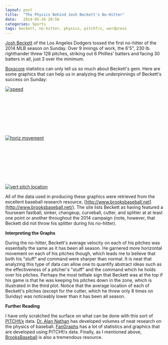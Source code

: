 ```yaml
---
layout: post
title:  "The Physics Behind Josh Beckett's No-Hitter"
date:   2014-05-26 20:56
categories: Sports
tags: beckett, no-hitter, physics, pitchf/x, wordpress
---
```


[Josh
Beckett](http://mlb.mlb.com/team/player.jsp?player_id=277417#gameType='R'&sectionType=career&statType=2&season=2014&level='ALL') of
the Los Angeles Dodgers tossed the first no-hitter of the 2014 MLB
season on Sunday. Over 9 innings of work, the 6'5", 230 lb. righthander
threw 128 pitches, striking out 6 Phillies' batters and facing 30
batters in all, just 3 over the minimum.

[Boxscore](http://mlb.mlb.com/mlb/gameday/index.jsp?gid=2014_05_25_lanmlb_phimlb_1&mode=box&c_id=la) statistics can
only tell us so much about Beckett's gem. Here are some graphics that
can help us in analyzing the underpinnings of Beckett's success on
Sunday:

[![speed](http://jskaza.files.wordpress.com/2014/05/speed.png?w=625)](http://jskaza.files.wordpress.com/2014/05/speed.png)

 

 

 

 

[![horiz
movement](http://jskaza.files.wordpress.com/2014/05/horiz-movement.png?w=625)](http://jskaza.files.wordpress.com/2014/05/horiz-movement.png)

 

 

 

 

[![vert pitch
location](http://jskaza.files.wordpress.com/2014/05/vert-pitch-location.png?w=625)](http://jskaza.files.wordpress.com/2014/05/vert-pitch-location.png)

All of the data used in producing these graphics were retrieved from the
excellent baseball research
resource, [http://www.brooksbaseball.net](http://www.brooksbaseball.net/).
The site lists Beckett as having featured a fourseam fastball, sinker,
changeup, curveball, cutter, and splitter at at least one point or
another throughout the 2014 campaign (note, however, that Beckett did
not throw his splitter during his no-hitter).

**Interpreting the Graphs**

During the no-hitter, Beckett's average velocity on each of his pitches
was essentially the same as it has been all season. He garnered more
horizontal movement on each of his pitches though, which leads me to
believe that both his "stuff" and command were sharper than normal. It
is neat that analyzing this type of data can allow one to quantify
abstract ideas such as the effectiveness of a pitcher's "stuff" and the
command which he holds over his pitches. Perhaps the most telltale sign
that Beckett was at the top if his game is that he was keeping his
pitches down in the zone, which is illustrated in the third plot. Notice
that the average location of each of Beckett's pitches (except for the
cutter, which he threw only 8 times on Sunday) was noticeably lower than
it has been all season.

**Further Reading**

I have only scratched the surface on what can be done with this sort of
[PITCHf/x](http://en.wikipedia.org/wiki/PITCHf/x) data. [Dr. Alan
Nathan](http://baseball.physics.illinois.edu/) has developed volumes of
neat research on the physics of baseball.
[FanGraphs](http://www.fangraphs.com/) has a lot of statistics and
graphics that are developed using PITCHf/x data. Finally, as I mentioned
above, [BrooksBaseball](http://www.brooksbaseball.net/) is also a
tremendous resource.

 
